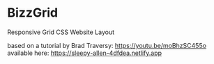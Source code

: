 # BizzGrid
Responsive Grid CSS Website Layout

based on a tutorial by Brad Traversy: https://youtu.be/moBhzSC455o
available here: https://sleepy-allen-4dfdea.netlify.app
